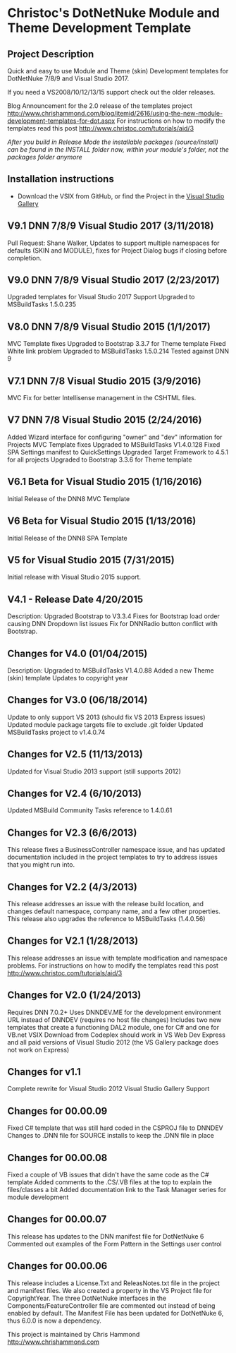 Christoc's DotNetNuke Module and Theme Development Template
==========

Project Description
-----------
Quick and easy to use Module and Theme (skin) Development templates for DotNetNuke 7/8/9 and Visual Studio 2017.

If you need a VS2008/10/12/13/15 support check out the older releases.

Blog Announcement for the 2.0 release of the templates project http://www.chrishammond.com/blog/itemid/2616/using-the-new-module-development-templates-for-dot.aspx
For instructions on how to modify the templates read this post http://www.christoc.com/tutorials/aid/3

*After you build in Release Mode the installable packages (source/install) can be found in the INSTALL folder now, within your module's folder, not the packages folder anymore*

Installation instructions
-----------
* Download the VSIX from GitHub, or find the Project in the [Visual Studio Gallery](https://visualstudiogallery.msdn.microsoft.com/bdd506ef-d5c3-4274-bf1d-9e673fb23484)

V9.1 DNN 7/8/9 Visual Studio 2017 (3/11/2018)
-----------
Pull Request: Shane Walker, Updates to support multiple namespaces for defaults (SKIN and MODULE), fixes for Project Dialog bugs if closing before completion.


V9.0 DNN 7/8/9 Visual Studio 2017 (2/23/2017)
-----------
Upgraded templates for Visual Studio 2017 Support
Upgraded to MSBuildTasks 1.5.0.235


V8.0 DNN 7/8/9 Visual Studio 2015 (1/1/2017)
-----------
MVC Template fixes
Upgraded to Bootstrap 3.3.7 for Theme template
Fixed White link problem
Upgraded to MSBuildTasks 1.5.0.214
Tested against DNN 9

V7.1 DNN 7/8 Visual Studio 2015 (3/9/2016)
-----------
MVC Fix for better Intellisense management in the CSHTML files.


V7 DNN 7/8 Visual Studio 2015 (2/24/2016)
-----------
Added Wizard interface for configuring "owner" and "dev" information for Projects
MVC Template fixes
Upgraded to MSBuildTasks V1.4.0.128
Fixed SPA Settings manifest to QuickSettings
Upgraded Target Framework to 4.5.1 for all projects
Upgraded to Bootstrap 3.3.6 for Theme template

V6.1 Beta for Visual Studio 2015 (1/16/2016)
-----------
Initial Release of the DNN8 MVC Template

V6 Beta for Visual Studio 2015 (1/13/2016)
-----------
Initial Release of the DNN8 SPA Template

V5 for Visual Studio 2015 (7/31/2015)
-----------
Initial release with Visual Studio 2015 support. 

V4.1 - Release Date 4/20/2015
-----------
Description: Upgraded Bootstrap to V3.3.4
Fixes for Bootstrap load order causing DNN Dropdown list issues
Fix for DNNRadio button conflict with Bootstrap.

Changes for V4.0 (01/04/2015)
-----------
Description: Upgraded to MSBuildTasks V1.4.0.88
Added a new Theme (skin) template
Updates to copyright year

Changes for V3.0 (06/18/2014)
-----------
Update to only support VS 2013 (should fix VS 2013 Express issues)
Updated module package targets file to exclude .git folder
Updated MSBuildTasks project to v1.4.0.74

Changes for V2.5 (11/13/2013)
-----------
Updated for Visual Studio 2013 support (still supports 2012)

Changes for V2.4 (6/10/2013)
-----------
Updated MSBuild Community Tasks reference to 1.4.0.61

Changes for V2.3 (6/6/2013)
-----------
This release fixes a BusinessController namespace issue, and has updated documentation included in the project templates to try to address issues that you might run into.

Changes for V2.2 (4/3/2013)
-----------
This release addresses an issue with the release build location, and changes default namespace, company name, and a few other properties. This release also upgrades the reference to MSBuildTasks (1.4.0.56)

Changes for V2.1 (1/28/2013)
-----------
This release addresses an issue with template modification and namespace problems.
For instructions on how to modify the templates read this post http://www.christoc.com/tutorials/aid/3

Changes for V2.0 (1/24/2013)
-----------
Requires DNN 7.0.2+
Uses DNNDEV.ME for the development environment URL instead of DNNDEV (requires no host file changes)
Includes two new templates that create a functioning DAL2 module, one for C# and one for VB.net
VSIX Download from Codeplex should work in VS Web Dev Express and all paid versions of Visual Studio 2012 (the VS Gallery package does not work on Express)

Changes for v1.1
-----------
Complete rewrite for Visual Studio 2012
Visual Studio Gallery Support

Changes for 00.00.09
-----------
Fixed C# template that was still hard coded in the CSPROJ file to DNNDEV
Changes to .DNN file for SOURCE installs to keep the .DNN file in place

Changes for 00.00.08
-----------
Fixed a couple of VB issues that didn't have the same code as the C# template
Added comments to the .CS/.VB files at the top to explain the files/classes a bit
Added documentation link to the Task Manager series for module development

Changes for 00.00.07
-----------
This release has updates to the DNN manifest file for DotNetNuke 6
Commented out examples of the Form Pattern in the Settings user control

Changes for 00.00.06
-----------
This release includes a License.Txt and ReleasNotes.txt file in the project and manifest files. 
We also created a property in the VS Project file for CopyrightYear. 
The three DotNetNuke interfaces in the Components/FeatureController file are commented out instead of being enabled by default.
The Manifest File has been updated for DotNetNuke 6, thus 6.0.0 is now a dependency.

This project is maintained by Chris Hammond http://www.chrishammond.com
